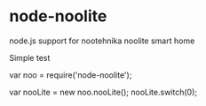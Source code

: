 # node-noolite
node.js support for nootehnika noolite smart home


Simple test

var noo = require('node-noolite');

var nooLite = new noo.nooLite();
nooLite.switch(0);
